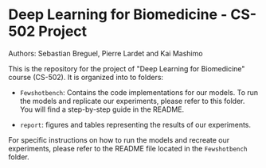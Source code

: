 # Deep Learning for Biomedicine - CS-502 Project
Authors: Sebastian Breguel, Pierre Lardet and Kai Mashimo

This is the repository for the project of "Deep Learning for Biomedicine" course (CS-502). It is organized into to folders:

- `Fewshotbench`: Contains the code implementations for our models. To run the models and replicate our experiments, please refer to this folder. You will find a step-by-step guide in the README.

- `report`: figures and tables representing the results of our experiments. 

For specific instructions on how to run the models and recreate our experiments, please refer to the README file located in the `Fewshotbench` folder.



